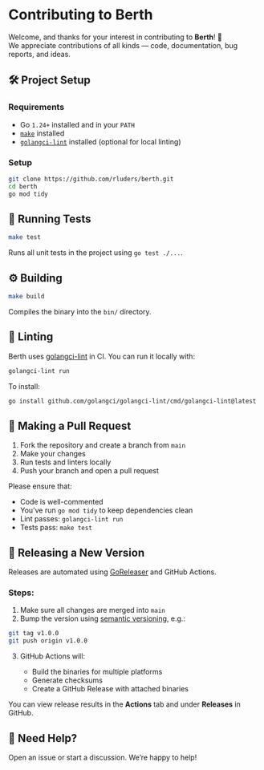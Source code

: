 # Contributing to Berth

Welcome, and thanks for your interest in contributing to **Berth**! 🎉  
We appreciate contributions of all kinds — code, documentation, bug reports, and ideas.

## 🛠 Project Setup

### Requirements

- Go `1.24+` installed and in your `PATH`
- [`make`](https://www.gnu.org/software/make/) installed
- [`golangci-lint`](https://golangci-lint.run/) installed (optional for local linting)

### Setup

```bash
git clone https://github.com/rluders/berth.git
cd berth
go mod tidy
````

## 🧪 Running Tests

```bash
make test
```

Runs all unit tests in the project using `go test ./...`.

## ⚙️ Building

```bash
make build
```

Compiles the binary into the `bin/` directory.

## 🧼 Linting

Berth uses [golangci-lint](https://golangci-lint.run/) in CI. You can run it locally with:

```bash
golangci-lint run
```

To install:

```bash
go install github.com/golangci/golangci-lint/cmd/golangci-lint@latest
```

## 🔄 Making a Pull Request

1. Fork the repository and create a branch from `main`
2. Make your changes
3. Run tests and linters locally
4. Push your branch and open a pull request

Please ensure that:

* Code is well-commented
* You’ve run `go mod tidy` to keep dependencies clean
* Lint passes: `golangci-lint run`
* Tests pass: `make test`

## 🚀 Releasing a New Version

Releases are automated using [GoReleaser](https://goreleaser.com) and GitHub Actions.

### Steps:

1. Make sure all changes are merged into `main`
2. Bump the version using [semantic versioning](https://semver.org/), e.g.:

```bash
git tag v1.0.0
git push origin v1.0.0
```

3. GitHub Actions will:

    * Build the binaries for multiple platforms
    * Generate checksums
    * Create a GitHub Release with attached binaries

You can view release results in the **Actions** tab and under **Releases** in GitHub.

## 💬 Need Help?

Open an issue or start a discussion. We’re happy to help!

